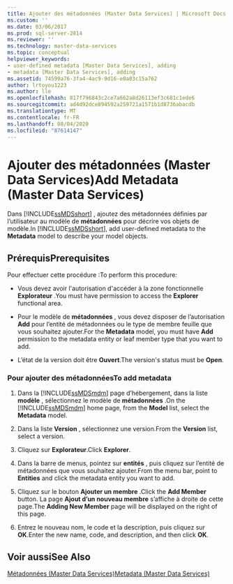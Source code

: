 ```yaml
---
title: Ajouter des métadonnées (Master Data Services) | Microsoft Docs
ms.custom: ''
ms.date: 03/06/2017
ms.prod: sql-server-2014
ms.reviewer: ''
ms.technology: master-data-services
ms.topic: conceptual
helpviewer_keywords:
- user-defined metadata [Master Data Services], adding
- metadata [Master Data Services], adding
ms.assetid: 74599a76-3fa4-4ac9-9d16-e0a03c15a762
author: lrtoyou1223
ms.author: lle
ms.openlocfilehash: 817f796843c2ce7a662a8d26113ef3c681c1ede6
ms.sourcegitcommit: ad4d92dce894592a259721a1571b1d8736abacdb
ms.translationtype: MT
ms.contentlocale: fr-FR
ms.lasthandoff: 08/04/2020
ms.locfileid: "87614147"
---
```

# <a name="add-metadata-master-data-services"></a><span data-ttu-id="7a2c8-102">Ajouter des métadonnées (Master Data Services)</span><span class="sxs-lookup"><span data-stu-id="7a2c8-102">Add Metadata (Master Data Services)</span></span>
  <span data-ttu-id="7a2c8-103">Dans [!INCLUDE[ssMDSshort](../includes/ssmdsshort-md.md)] , ajoutez des métadonnées définies par l’utilisateur au modèle de **métadonnées** pour décrire vos objets de modèle.</span><span class="sxs-lookup"><span data-stu-id="7a2c8-103">In [!INCLUDE[ssMDSshort](../includes/ssmdsshort-md.md)], add user-defined metadata to the **Metadata** model to describe your model objects.</span></span>  
  
## <a name="prerequisites"></a><span data-ttu-id="7a2c8-104">Prérequis</span><span class="sxs-lookup"><span data-stu-id="7a2c8-104">Prerequisites</span></span>  
 <span data-ttu-id="7a2c8-105">Pour effectuer cette procédure :</span><span class="sxs-lookup"><span data-stu-id="7a2c8-105">To perform this procedure:</span></span>  
  
-   <span data-ttu-id="7a2c8-106">Vous devez avoir l'autorisation d'accéder à la zone fonctionnelle **Explorateur** .</span><span class="sxs-lookup"><span data-stu-id="7a2c8-106">You must have permission to access the **Explorer** functional area.</span></span>  
  
-   <span data-ttu-id="7a2c8-107">Pour le modèle de **métadonnées** , vous devez disposer de l’autorisation **Add** pour l’entité de métadonnées ou le type de membre feuille que vous souhaitez ajouter.</span><span class="sxs-lookup"><span data-stu-id="7a2c8-107">For the **Metadata** model, you must have **Add** permission to the metadata entity or leaf member type that you want to add.</span></span>  
  
-   <span data-ttu-id="7a2c8-108">L’état de la version doit être **Ouvert**.</span><span class="sxs-lookup"><span data-stu-id="7a2c8-108">The version's status must be **Open**.</span></span>  
  
### <a name="to-add-metadata"></a><span data-ttu-id="7a2c8-109">Pour ajouter des métadonnées</span><span class="sxs-lookup"><span data-stu-id="7a2c8-109">To add metadata</span></span>  
  
1.  <span data-ttu-id="7a2c8-110">Dans la [!INCLUDE[ssMDSmdm](../includes/ssmdsmdm-md.md)] page d’hébergement, dans la liste **modèle** , sélectionnez le modèle de **métadonnées** .</span><span class="sxs-lookup"><span data-stu-id="7a2c8-110">On the [!INCLUDE[ssMDSmdm](../includes/ssmdsmdm-md.md)] home page, from the **Model** list, select the **Metadata** model.</span></span>  
  
2.  <span data-ttu-id="7a2c8-111">Dans la liste **Version** , sélectionnez une version.</span><span class="sxs-lookup"><span data-stu-id="7a2c8-111">From the **Version** list, select a version.</span></span>  
  
3.  <span data-ttu-id="7a2c8-112">Cliquez sur **Explorateur**.</span><span class="sxs-lookup"><span data-stu-id="7a2c8-112">Click **Explorer**.</span></span>  
  
4.  <span data-ttu-id="7a2c8-113">Dans la barre de menus, pointez sur **entités** , puis cliquez sur l’entité de métadonnées que vous souhaitez ajouter.</span><span class="sxs-lookup"><span data-stu-id="7a2c8-113">From the menu bar, point to **Entities** and click the metadata entity you want to add.</span></span>  
  
5.  <span data-ttu-id="7a2c8-114">Cliquez sur le bouton **Ajouter un membre** .</span><span class="sxs-lookup"><span data-stu-id="7a2c8-114">Click the **Add Member** button.</span></span> <span data-ttu-id="7a2c8-115">La page **Ajout d’un nouveau membre** s’affiche à droite de cette page.</span><span class="sxs-lookup"><span data-stu-id="7a2c8-115">The **Adding New Member** page will be displayed on the right of this page.</span></span>  
  
6.  <span data-ttu-id="7a2c8-116">Entrez le nouveau nom, le code et la description, puis cliquez sur **OK**.</span><span class="sxs-lookup"><span data-stu-id="7a2c8-116">Enter the new name, code, and description, and then click **OK**.</span></span>  
  
## <a name="see-also"></a><span data-ttu-id="7a2c8-117">Voir aussi</span><span class="sxs-lookup"><span data-stu-id="7a2c8-117">See Also</span></span>  
 [<span data-ttu-id="7a2c8-118">Métadonnées &#40;Master Data Services&#41;</span><span class="sxs-lookup"><span data-stu-id="7a2c8-118">Metadata &#40;Master Data Services&#41;</span></span>](metadata-master-data-services.md)  
  
  
